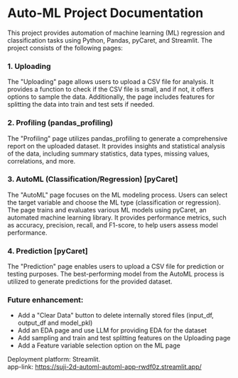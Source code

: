# Auto-ML Project Documentation  
This project provides automation of machine learning (ML) regression and classification tasks using Python, Pandas, pyCaret, and Streamlit. The project consists of the following pages:

### 1. Uploading  
The "Uploading" page allows users to upload a CSV file for analysis.
It provides a function to check if the CSV file is small, and if not, it offers options to sample the data.
Additionally, the page includes features for splitting the data into train and test sets if needed.
### 2. Profiling (pandas_profiling)  
The "Profiling" page utilizes pandas_profiling to generate a comprehensive report on the uploaded dataset.
It provides insights and statistical analysis of the data, including summary statistics, data types, missing values, correlations, and more.
### 3. AutoML (Classification/Regression) [pyCaret]  
The "AutoML" page focuses on the ML modeling process.
Users can select the target variable and choose the ML type (classification or regression).
The page trains and evaluates various ML models using pyCaret, an automated machine learning library.
It provides performance metrics, such as accuracy, precision, recall, and F1-score, to help users assess model performance.
### 4. Prediction [pyCaret]  
The "Prediction" page enables users to upload a CSV file for prediction or testing purposes.
The best-performing model from the AutoML process is utilized to generate predictions for the provided dataset.

### Future enhancement:   
- Add a "Clear Data" button to delete internally stored files (input_df, output_df and model_pkl)
- Add an EDA page and use LLM for providing EDA for the dataset
- Add sampling and train and test splitting features on the Uploading page
- Add a Feature variable selection option on the ML page


Deployment platform: Streamlit.   
app-link: https://suji-2d-automl-automl-app-rwdf0z.streamlit.app/
